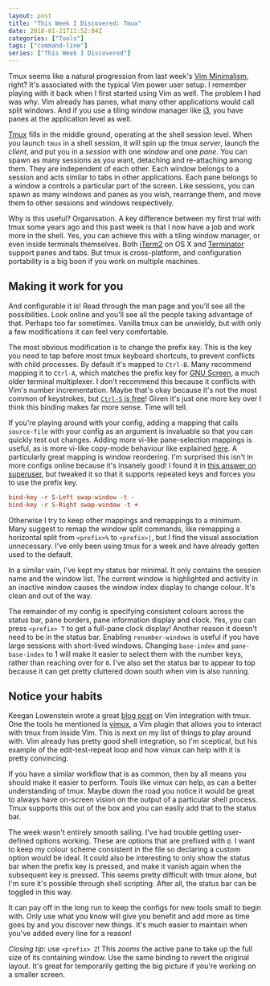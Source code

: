 ```yaml
---
layout: post
title: "This Week I Discovered: Tmux"
date: 2018-01-21T11:52:04Z
categories: ["Tools"]
tags: ["command-line"]
series: ["This Week I Discovered"]
---
```


Tmux seems like a natural progression from last week's [Vim
Minimalism](/posts/twid-vim-minimalism), right? It's associated with the typical
Vim power user setup. I remember playing with it back when I first started using
Vim as well. The problem I had was *why*. Vim already has panes, what many other
applications would call split windows. And if you use a tiling window manager
like [i3](https://i3wm.org/), you have panes at the application level as well.

[Tmux](https://github.com/tmux/tmux/wiki) fills in the middle ground, operating
at the shell session level. When you launch `tmux` in a shell session, it will
spin up the tmux *server*, launch the *client*, and put you in a *session* with
one *window* and one *pane*. You can spawn as many sessions as you want,
detaching and re-attaching among them. They are independent of each other. Each
window belongs to a session and acts similar to tabs in other applications. Each
pane belongs to a window a controls a particular part of the screen. Like
sessions, you can spawn as many windows and panes as you wish, rearrange them,
and move them to other sessions and windows respectively.

Why is this useful? Organisation. A key difference between my first trial with
tmux some years ago and this past week is that I now have a job and work more in
the shell. Yes, you can achieve this with a tiling window manager, or even
inside terminals themselves. Both [iTerm2](https://www.iterm2.com/) on OS X and
[Terminator](https://gnometerminator.blogspot.co.uk/p/introduction.html) support
panes and tabs. But tmux is cross-platform, and configuration portability is a
big boon if you work on multiple machines.

## Making it work for you

And configurable it is! Read through the man page and you'll see all the
possibilities. Look online and you'll see all the people taking advantage of
that. Perhaps too far sometimes. Vanilla tmux can be unwieldy, but with only a
few modifications it can feel very comfortable.

The most obvious modification is to change the prefix key. This is the key you
need to tap before most tmux keyboard shortcuts, to prevent conflicts with child
processes. By default it's mapped to `Ctrl-B`. Many recommend mapping it to
`Ctrl-A`, which matches the prefix key for [GNU
Screen](https://www.gnu.org/software/screen/), a much older terminal
multiplexer. I don't recommend this because it conflicts with Vim's number
incrementation. Maybe that's okay because it's not the most common of
keystrokes, but [`Ctrl-S` is free](http://vim.wikia.com/wiki/Unused_keys)! Given
it's just one more key over I think this binding makes far more sense. Time will
tell.

If you're playing around with your config, adding a mapping that calls
`source-file` with your config as an argument is invaluable so that you can
quickly test out changes. Adding more vi-like pane-selection mappings is useful,
as is more vi-like copy-mode behaviour like explained
[here](https://sanctum.geek.nz/arabesque/vi-mode-in-tmux/). A particularly great
mapping is window reordering. I'm surprised this isn't in more configs online
because it's insanely good! I found it in [this answer on
superuser](https://superuser.com/a/552493), but tweaked it so that it supports
repeated keys and forces you to use the prefix key.

```conf
bind-key -r S-Left swap-window -t -
bind-key -r S-Right swap-window -t +
```

Otherwise I try to keep other mappings and remappings to a minimum. Many suggest
to remap the window split commands, like remapping a horizontal split from
`<prefix>%` to `<prefix>|`, but I find the visual association unnecessary. I've
only been using tmux for a week and have already gotten used to the default.

In a similar vain, I've kept my status bar minimal. It only contains the session
name and the window list. The current window is highlighted and activity in an
inactive window causes the window index display to change colour. It's clean and
out of the way.

The remainder of my config is specifying consistent colours across the status
bar, pane borders, pane information display and clock. Yes, you can press
`<prefix> T` to get a full-pane clock display! Another reason it doesn't need to
be in the status bar. Enabling `renumber-windows` is useful if you have large
sessions with short-lived windows. Changing `base-index` and `pane-base-index`
to 1 will make it easier to select them with the number keys, rather than
reaching over for `0`. I've also set the status bar to appear to top because it
can get pretty cluttered down south when vim is also running.

## Notice your habits

Keegan Lowenstein wrote a great [blog
post](https://blog.bugsnag.com/tmux-and-vim/) on Vim integration with tmux. One
the tools he mentioned is [vimux](https://github.com/benmills/vimux), a Vim
plugin that allows you to interact with tmux from inside Vim. This is next on my
list of things to play around with. Vim already has pretty good shell
integration, so I'm sceptical, but his example of the edit-test-repeat loop and
how vimux can help with it is pretty convincing.

If you have a similar workflow that is as common, then by all means you should
make it easier to perform. Tools like vimux can help, as can a better
understanding of tmux. Maybe down the road you notice it would be great to
always have on-screen vision on the output of a particular shell process. Tmux
supports this out of the box and you can easily add that to the status bar.

The week wasn't entirely smooth sailing. I've had trouble getting user-defined
options working. These are options that are prefixed with `@`. I want to keep my
colour scheme consistent in the file so declaring a custom option would be
ideal. It could also be interesting to only show the status bar when the prefix
key is pressed, and make it vanish again when the subsequent key is pressed.
This seems pretty difficult with tmux alone, but I'm sure it's possible through
shell scripting. After all, the status bar can be toggled in this way.

It can pay off in the long run to keep the configs for new tools small to begin
with. Only use what you know will give you benefit and add more as time goes by
and you discover new things. It's much easier to maintain when you've added
every line for a reason!

*Closing tip*: use `<prefix> Z`! This *zooms* the active pane to take up the
full size of its containing window. Use the same binding to revert the original
layout. It's great for temporarily getting the big picture if you're working on
a smaller screen.
